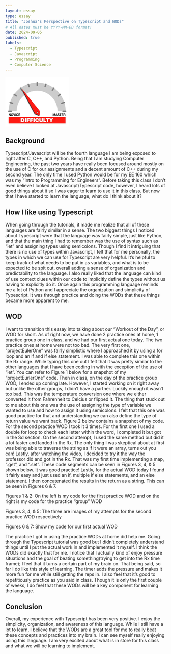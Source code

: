 ```yaml
---
layout: essay
type: essay
title: "Joshua's Perspective on Typescript and WODs"
# All dates must be YYYY-MM-DD format!
date: 2024-09-05
published: true
labels:
  - Typescript
  - Javascript
  - Programming
  - Computer Science
---
```


<img width="200px" class="rounded float-start pe-4" src="../img/difficulty/degree_difficulty.jpg">

## Background
	
Typescript/Javascript will be the fourth language I am being exposed to right after C, C++, and Python. Being that I am studying Computer Engineering, the past two years have really been focused around mostly on the use of C for our assignments and a decent amount of C++ during my second year. The only time I used Python would be for my EE 160 which was my “Intro to Programming for Engineers”. Before taking this class I don’t even believe I looked at Javascript/Typescript code, however, I heard lots of good things about it so I was eager to learn to use it in this class. But now that I have started to learn the language, what do I think about it?
 
## How I like using Typescript

When going through the tutorials, it made me realize that all of these languages are fairly similar in a sense. The two biggest things I noticed about Typescript were that the language was fairly simple, just like Python, and that the main thing I had to remember was the use of syntax such as “let” and assigning types using semicolons. Though I find it intriguing that there is no use of types within Javascript, I felt that for me personally, the types in which we can use for Typescript are very helpful. It’s helpful to keep track of what needs to be put in as variables, and what is to be expected to be spit out, overall adding a sense of organization and predictability to the language. I also really liked that the language can kind of use context clues within our code to implicitly define the types without us having to explicitly do it. Once again this programming language reminds me a lot of Python and I appreciate the organization and simplicity of Typescript. It was through practice and doing the WODs that these things became more apparent to me.

## WOD

I want to transition this essay into talking about our “Workout of the Day”, or WOD for short. As of right now, we have done 2 practice ones at home, 1 practice group one in class, and we had our first actual one today. The two practice ones at home were not too bad. The very first one, “projectEulerOne” was fairly simplistic where I approached it by using a for loop and an if and if else statement. I was able to complete this one within the Rx range. While typing this one out I felt that it was pretty similar to the other languages that I have been coding in with the exception of the use of “let”. You can refer to Figure 1 below for a snapshot of my “projectEurlerOne” code. Then in class, on the day of the practice group WOD, I ended up coming late. However, I started working on it right away but unlike the other groups, I didn’t have a partner. Luckily enough it wasn’t too bad. This was the temperature conversion one where we either converted it from Fahrenheit to Celcius or flipped it. The thing that stuck out to me about this one was the use of assigning the type of variable we wanted to use and how to assign it using semicolons. I felt that this one was good practice for that and understanding we can also define the type of return value we want back. Figure 2 below contains a snapshot of my code. For the second practice WOD I took it 3 times. For the first one I used a double for loop to check each letter within the word, I completed it but got in the Sd section. On the second attempt, I used the same method but did it a lot faster and landed in the Rx. The only thing I was skeptical about at first was being able to traverse the string as if it were an array, turns out you can! Lastly, after watching the video, I decided to try it the way the professor did and got in the Rx. That was my first time implementing a map, “.get”, and “.set”. These code segments can be seen in Figures 3, 4, & 5 shown below. It was good practice! Lastly, for the actual WOD today I found it fairly easy and just used an if, multiple if else statements, and an else statement. I then concatenated the results in the return as a string. This can be seen in Figures 6 & 7.


Figures 1 & 2: On the left is my code for the first practice WOD and on the right is my code for the practice “group” WOD





Figures 3, 4, & 5: The three are images of my attempts for the second practice 
WOD respectively



Figures 6 & 7: Show my code for our first actual WOD

The practice I got in using the practice WODs at home did help me. Going through the Typescript tutorial was good but I didn’t completely understand things until I put the actual work in and implemented it myself. I think the WODs did exactly that for me. I notice that I actually kind of enjoy pressure situations and the goal of beating something(trying to get into the Rx time frame); I feel that it turns a certain part of my brain on. That being said, so far I do like this style of learning. The timer adds the pressure and makes it more fun for me while still getting the reps in. I also feel that it’s good to repetitiously practice as you said in class. Though it is only the first couple of weeks, I do feel that these WODs will be a key component for learning the language.

## Conclusion

Overall, my experience with Typescript has been very positive. I enjoy the simplicity, organization, and awareness of this language. While I still have a lot to learn, I believe that the WODs are a great tool for me to really beat these concepts and practices into my brain. I can see myself really enjoying using this language. I am very excited about what is in store for this class and what we will be learning to implement.

